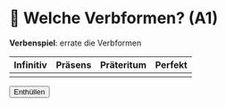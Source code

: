 # 🎲 Welche Verbformen? (A1)

<div class="verb-game" id="verbGameA1">
  <p><strong>Verbenspiel</strong>: errate die Verbformen</p>
  <table class="table">
    <thead>
      <tr>
        <th>Infinitiv</th>
        <th>Präsens</th>
        <th>Präteritum</th>
        <th>Perfekt</th>
      </tr>
    </thead>
    <tbody>
      <tr>
        <td id="verbGameA1_infinitiv" class="col-3"></td>
        <td id="verbGameA1_prasens" class="col-3"></td>
        <td id="verbGameA1_prateritum" class="col-3"></td>
        <td id="verbGameA1_perfekt" class="col-3"></td>
      </tr>
    </tbody>
  </table>
  <button id="verbGameA1_revealButton" class="btn btn-outline-secondary">Enthüllen</button>
</div>

<script>
window.addEventListener("load", function() {
  const verbsA1 = [
"abfahren, fährt ab, fuhr ab, ist abgefahren",
"abfliegen, fliegt ab, flog ab, ist abgeflogen",
"abgeben, gibt ab, gab ab, hat abgegeben",
"abholen , holt ab, holte ab, hat abgeholt",
"anfangen, fängt an, fing an, hat angefangen",
"ankommen, kommt an, kam an, ist angekommen",
"anmachen, macht an, machte an, hat angemacht",
"anmelden (sich), meldet an, meldete an, hat angemeldet",
"anrufen, ruft an, rief an, hat angerufen",
"antworten, antwortet, antwortete, hat geantwortet",
"anziehen (sich), zieht an, zog an, hat angezogen",
"arbeiten, arbeitet, arbeitete, hat gearbeitet",
"aufhören, hört auf, hörte auf, hat aufgehört",
"aufstehen, steht auf, stand auf, ist aufgestanden",
"ausfüllen, füllt aus, füllte aus, hat ausgefüllt",
"aussehen, sieht aus, sah aus, hat ausgesehen",
"aussteigen, steigt aus, stieg aus, ist ausgestiegen",
"baden, badet, badete, hat gebadet",
"bedeuten, bedeutet, bedeutete, hat bedeutet",
"beginnen, beginnt, begann, hat begonnen",
"behalten, behält, behielt, hat behalten",
"bekommen, bekommt, bekam, hat bekommen",
"benutzen, benutzt, benutzte, hat benutzt",
"besichtigen, besichtig, besichtigte , hat besichtigt",
"bestellen, bestellt, bestellte, hat bestellt",
"besuchen, besucht, besuchte, hat besucht",
"bezahlen, bezahlt, bezahlte, hat bezahlt",
"bitten, bittet, bat, hat gebeten",
"bleiben, bleibt, blieb, ist geblieben",
"bloggen, bloggt, bloggte, hat gebloggt",
"brauchen, braucht , brauchte, hat gebraucht",
"bringen, bringt, brachte, hat gebracht",
"buchstabieren, buchstabiert, buchstabierte, hat buchstabiert",
"danken, dankt, dankte, hat gedankt",
"drucken, druckt, druckte, hat gedruckt",
"duschen (sich), duscht, duschte, hat geduscht",
"einkaufen, kauft ein, kaufte ein, hat eingekauft",
"einladen, lädt ein, lud ein, hat eingeladen",
"einsteigen, steigt ein, stieg ein, ist eingestiegen",
"enden, endet, endete, hat geendet",
"entschuldigen, entschuldigt, entschuldigte, hat entschuldigt",
"erklären, erklärt, erklärte, hat erklärt",
"erlauben, erlaubt, erlaubte, hat erlaubt",
"erzählen, erzählt, erzählte, hat erzählt",
"essen, isst, aß, hat gegessen",
"fahren, fährt, fuhr, ist gefahren",
"fehlen, fehlt, fehlte, hat gefehlt",
"feiern, feiert, feierte, hat gefeiert",
"fernsehen, sieht fern, sah fern, hat ferngesehen",
"finden, findet, fand, hat gefunden",
"fliegen, fliegt, flog, ist geflogen",
"fragen, fragt, fragte , hat gefragt",
"freuen (sich), freut, freute, hat gefreut",
"frühstücken, frühstückt, frühstückte, hat gefrühstückt",
"geben, gibt, gab, hat gegeben",
"gefallen, gefällt, gefiel, hat gefallen",
"gehen, geht, ging, ist gegangen",
"gehören, gehört, gehörte, hat gehört",
"gewinnen, gewinnt, gewann , hat gewonnen",
"glauben, glaubt, glaubte, hat geglaubt",
"grillen, grillt, grillte, hat gegrillt",
"halten (sich), hält, hielt, hat gehalten",
"heiraten, heiratet, heiratete, hat geheiratet",
"heißen, heißt, hieß, hat geheißen",
"helfen, hilft, half, hat geholfen",
"holen, holt, holte, hat geholt",
"hören, hört, hörte, hat gehört",
"kaufen, kauft , kaufte, hat gekauft",
"kennen, kennt, kannte, hat gekannt",
"klopfen, klopft , klopfte, hat geklopft",
"kochen, kocht, kochte, hat gekocht",
"kommen, kommt, kam, ist gekommen",
"kosten, kostet, kostete, hat gekostet",
"kümmern (sich), kümmert, kümmerte, hat gekümmert",
"lachen, lacht, lachte, hat gelacht",
"laufen, läuft, lief, ist gelaufen",
"leben, lebt, lebte, hat gelebt",
"legen, legt, legte, hat gelegt",
"lernen, lernt, lernte, hat gelernt",
"lesen, liest, las, hat gelesen",
"liegen, liegt, lag, hat gelegen",
"machen, macht, machte, hat gemacht",
"meinen, meint, meinte, hat gemeint",
"mieten, mietet, mietete, hat gemietet",
"mitbringen, bringt mit, brachte mit, hat mitgebracht",
"mitkommen, kommt mit, kam mit, ist mitgekommen",
"mitmachen, machte mit, machte mit, hat mitgemacht",
"mitnehmen, nimmt mit, nahm mit, hat mitgenommen",
"nehmen, nimmt, nahm, hat genommen",
"öffnen, öffnet, öffnete, hat geöffnet",
"rauchen, raucht, rauchte, hat geraucht",
"regnen, regnet, regnete, hat geregnet",
"reisen, reist, reiste, ist gereist",
"reparieren, repariert, reparierte, hat repariert",
"riechen, riecht, roch, hat gerochen",
"sagen, sagt, sagte, hat gesagt",
"scheinen, scheint , schien, hat geschienen",
"schlafen, schläft, schlief, hat geschlafen",
"schließen, schließt, schloss, hat geschlossen",
"schmecken, schmeckt, schmeckte, hat geschmeckt",
"schreiben, schreibt, schrieb, hat geschrieben",
"schwimmen, schwimmt, schwamm, ist geschwommen",
"sehen, sieht, sah, hat gesehen",
"sitzen, sitzt, saß, hat/ist gesessen",
"spielen, spielt, spielte, hat gespielt",
"sprechen, spricht, sprach, hat gesprochen",
"stehen, steht, stand, ist gestanden",
"stellen, stellt, stellte, hat gestellt",
"studieren, studiert, studierte, hat studiert",
"suchen, sucht, suchte, hat gesucht",
"tanzen, tanzt, tanzte, hat getanzt",
"tauschen, tauscht, tauschte, hat getauscht",
"telefonieren, telefoniert, telefonierte, hat telefoniert",
"treffen (sich), trifft, traf, hat getroffen",
"trinken, trinkt, trank, hat getrunken",
"tun, tut, tat, hat getan",
"übernachten, übernachtet, übernachtete, hat übernachtet",
"überweisen, überweist, überwies, hat überwiesen",
"umziehen, zieht um, zog um, ist umgezogen",
"unterschreiben, unterschreibt, unterschrieb, hat unterschrieben",
"verdienen, verdient, verdiente, hat verdient",
"verkaufen, verkauft, verkaufte, hat verkauft",
"verstehen (sich), versteht, verstand, hat verstanden",
"vorstellen, stellt vor, stellte vor, hat vorgestellt",
"wandern, wandert, wanderte, ist gewandert",
"warten, wartet, wartete, hat gewartet",
"waschen (sich), wäscht, wusch, hat gewaschen",
"werden, wird, wurde, ist geworden",
"wiederholen, wiederholt, wiederholte, hat wiederholt",
"wissen, weiß, wusste, hat gewusst",
"wohnen, wohnt , wohnte, hat gewohnt",
"zahlen, zahlt, zahlte, hat gezahlt",
  ];
  createVerbGame('verbGameA1', verbsA1);
});
</script>
